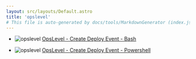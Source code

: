 ```yaml
---
layout: src/layouts/Default.astro
title: 'opslevel'
# This file is auto-generated by docs/tools/MarkdownGenerator (index.js)
---
```


<ul>

<li>

![opslevel](https://i.octopus.com/library/step-templates/opslevel.png) [OpsLevel - Create Deploy Event - Bash](/opslevel/opslevel-create-deploy-event-bash/)

</li>
        
<li>

![opslevel](https://i.octopus.com/library/step-templates/opslevel.png) [OpsLevel - Create Deploy Event - Powershell](/opslevel/opslevel-create-deploy-event-powershell/)

</li>
        
</ul>
